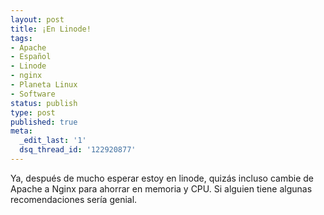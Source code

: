 ```yaml
---
layout: post
title: ¡En Linode!
tags:
- Apache
- Español
- Linode
- nginx
- Planeta Linux
- Software
status: publish
type: post
published: true
meta:
  _edit_last: '1'
  dsq_thread_id: '122920877'
---
```

Ya, después de mucho esperar estoy en linode, quizás incluso cambie de Apache a Nginx para ahorrar en memoria y CPU. Si alguien tiene algunas recomendaciones sería genial.
